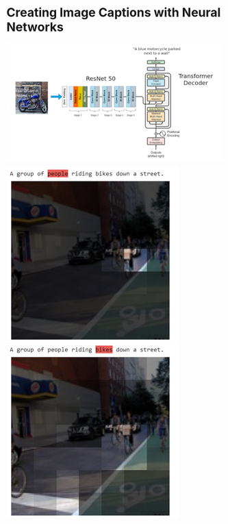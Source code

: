 # Creating Image Captions with Neural Networks

<img src="images/architecture2.png" width=800px /><br>

<img src="images/riding_people_att1.png" />
<img src="images/riding_people_att3.png" />